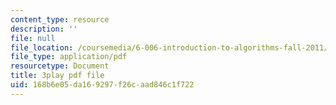 ```yaml
---
content_type: resource
description: ''
file: null
file_location: /coursemedia/6-006-introduction-to-algorithms-fall-2011/168b6e05da169297f26caad846c1f722_t5Wxk96QjUk.pdf
file_type: application/pdf
resourcetype: Document
title: 3play pdf file
uid: 168b6e05-da16-9297-f26c-aad846c1f722
---
```

